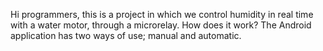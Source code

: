 Hi programmers, this is a project in which we control humidity in real time with a water motor, through a microrelay.
How does it work?
The Android application has two ways of use; manual and automatic.
